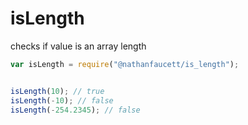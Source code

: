 isLength
=======

checks if value is an array length

```javascript
var isLength = require("@nathanfaucett/is_length");


isLength(10); // true
isLength(-10); // false
isLength(-254.2345); // false
```
